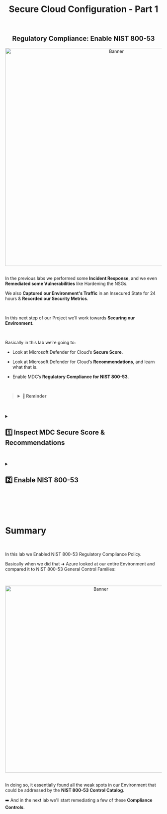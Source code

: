 <h1 align="center">Secure Cloud Configuration - Part 1</h1>

<br>

<h2 align="center">Regulatory Compliance: Enable NIST 800-53</h2>

<p align="center">
<img width="700" src="https://github.com/user-attachments/assets/ba44e0c3-5ee1-4d97-b92a-13e15c4c6c1e" alt="Banner"/>

<br>

<br>

In the previous labs we performed some **Incident Response**, and we even **Remediated some Vulnerabilities** like Hardening the NSGs.

We also **Captured our Environment's Traffic** in an Insecured State for 24 hours & **Recorded our Security Metrics**.

<br>

In this next step of our Project we’ll work towards **Securing our Environment**.

<br>

Basically in this lab we’re going to:

  -	Look at Microsoft Defender for Cloud’s **Secure Score**.
    
  -	Look at Microsoft Defender for Cloud’s **Recommendations**, and learn what that is.
    
  -	Enable MDC’s **Regulatory Compliance for NIST 800-53**.

<br>

>   <details close> 
>   
> **<summary> 💭 Reminder</summary>**
> 
> If you remember ➜ **NIST 800-53** is the **Security and Privacy Control Family**.
> 
> It’s basically just a really large **Catalog of Controls** that we can use to either **Evaluate** or help **Secure our Environment**.
> 
> <br>
>   
> When we Enable the **NIST 800-53 Regulatory Compliance** in **Azure**:
>   
> ➡️ It’s going to show us things that we can do in Azure to **Secure our Environment** ➜ which align with **NIST 800-53 Controls**.
> 
> It gives us a better intuition of:
>   - What is NIST 800-53.
>   - How it’s Used.
>   - Why it’s Useful.
>   
>   </details>

<br>

<br>

<details close> 
<summary> <h2>1️⃣ Inspect MDC Secure Score & Recommendations</h2> </summary>
<br>

The first thing we’re going to do is Inspect the [**Microsoft Defender for Cloud Secure Score**](https://learn.microsoft.com/en-us/defender-xdr/microsoft-secure-score?view=o365-worldwide)

We’ll go to the **Azure Portal** ➜ open **Microsoft Defender for Cloud**:

![azure portal](https://github.com/user-attachments/assets/08ab92a6-b905-431a-a3ad-37cc7f009423)

<br>

>   <details close> 
>   
> **<summary> 💡 </summary>**
> 
> Defender for Cloud provides us with a 🛡️ **Secure Score**.
> 
> It’s a single metric that we can use to gage our **Security Posture** and how good it is.
>   
>   </details>

<br>

Then we can click on the **Recommendations** blade on the left side:

![azure portal](https://github.com/user-attachments/assets/aa067180-eb69-49ce-a58a-c2755c4dec22)

<br>

The interface will show us all the things that are contributing to our Environment’s **Security Score**.

<br>

  <details close> 
  
**<summary> 💡 </summary>**

It’ll show us areas that essentially have gaps:

➡️ So we can implement things in Azure & perform some Configurations in order to make our Security Score go Up.

<br>

  </details>

<br>

![azure portal](https://github.com/user-attachments/assets/40fd5b5b-75d8-4f88-93dc-3fb5acf65eb4)

<br>

🔍 We can look through all the different **Recommendations** and get a good sense of what we can do to **Harden our Environment**.

<br>

<h2></h2>
<br>

<h3>Inspect MDC Recommendations</h3>

<br>

If we click on ```View recommendations >```:

![azure portal](https://github.com/user-attachments/assets/fb6bf830-e0b1-445f-9a64-77f6983bc2c0)

<br>

It'll show all the things that are contributing to our **Secure Score** ➜ areas in our Environment that essentially have "Gaps".

![azure portal](https://github.com/user-attachments/assets/f1ade39b-9c81-487b-82ce-e8ce851bfe5d)

<br>

We can implent things in **Azure** ➜ make some Configurations to get our **Secure Score** to go Up.

For example: under ```> Restrict unauthorized network access``` ➜ if we click on the first Recommendation:

![azure portal](https://github.com/user-attachments/assets/04a75668-ffb7-492f-be99-88b53cca10c6)

<br>

MDC will give us Recommendations on how we can fix it:

- There's a detailed **Description** of what the Recomendation involves.
  
- And there's also the **Remediation Steps** section that breaks down what we have do to Remediate the issue.

![azure portal](https://github.com/user-attachments/assets/ed0fc54d-4774-422b-9fff-d4f379a02a76)

<br>

✅ So we've analysed the **Recommendations** that when fixed would improve our Environmen's **Secure Score**.

<br>

  </details>

<h2></h2>

<details close> 
<summary> <h2>2️⃣ Enable NIST 800-53</h2> </summary>
<br>

> Add [**NIST 800-53: Security and Privacy Controls for Information Systems and Organizations**](https://csrc.nist.gov/pubs/sp/800/53/r5/upd1/final) to **Microsoft Defender for Cloud**.
> 
> 💡 [**Full Publication**](https://nvlpubs.nist.gov/nistpubs/SpecialPublications/NIST.SP.800-53r5.pdf).

<br>

The next thing we’re going to do is **Enable Regulatory Compliance for NIST 800-53**.

This will basically do the same thing as the **MDC Secure Score Recommendations** ➜ but it’ll do it in the “lens” of **NIST 800-53**.

<br>

  <details close> 
  
**<summary> 📌 Refresher</summary>**

<br>

[NIST 800-53](https://csrc.nist.gov/projects/cprt/catalog#/cprt/framework/version/SP_800_53_5_1_0/home) is a really large control catalog with a lot of different control families like:

-	 Access Control
-	 Identification and Authentication
-	 Incidence Response, etc.

![azure portal](https://github.com/user-attachments/assets/c252a0a1-7952-41a2-8ef2-539f45ddcefa)

<br>

These are all different categories ➜ and then inside of these there’s a lot of **Sub-Controls** essentially

For example: inside of **"SC - SYSTEM AND COMMUNICATION PROTECTION"** ➜ there's a lot of different Categories:

![azure portal](https://github.com/user-attachments/assets/5126055b-5f4b-4456-9aba-62efb764c7e1)

<br>

When we enable NIST 800-53 Regulatory Compliance inside of Defender for Cloud:

  - It’s basically going to look at all the different Controls inside of NIST 800-53
    
  - And it'll suggest different things we can do in our Environment that align with, for example, SC-7:

![azure portal](https://github.com/user-attachments/assets/1d95d567-d4ed-4ef9-9c4b-6a65a3cf5c89)

<br>

Essentially it will suggest different implementations we can do in Azure to bring our Environment "Up to Par" with NIST 800-53.

In a way, show us Gaps in relation to Controls that exist in NIST 800-53.

  </details>

<br>

To add NIST 800-53:

  - First inside the MDC home page ➜ click on the **Regulatory Compliance** blade on the left side:
![azure portal](https://github.com/user-attachments/assets/5072ca93-f076-4163-80c2-967704432b2f)

<br>

  - Then at the top ➜ click on **Manage compliance policies**:

![azure portal](https://github.com/user-attachments/assets/67f38c0f-4c42-4080-8e07-d4a3db87e06d)

<br>

  - We'll then click on our ```Azure subscription 1```:

![azure portal](https://github.com/user-attachments/assets/44cef131-d6fe-4065-918b-d009306265d7)

<br>

  - Inside the **Security policy** blade ➜ under **Industry & regulatory standards**  ➜ click on the **"Add more standards"** button:

![azure portal](https://github.com/user-attachments/assets/80d7228c-709e-46e2-981b-37028c7a5374)

<br>

  - Add ```NIST 800-53 R5``` as a **Regulatory Compliance Standard**:

![azure portal](https://github.com/user-attachments/assets/f66d02b4-3cb0-40f1-aa86-91f56bdc8263)

<br>

- We'll leave the Initiative Assignment Configurations as the default ones ➜ so just click **"Create"**

![azure portal](https://github.com/user-attachments/assets/29baa074-9bbf-444f-a9b4-8a25ebf31d8e)

<br>

The Policy Initiative Assignment takes a few minutes to take effect.

After waiting a while ➜ we can confirm that **NIST 800-53 R5** was successfully assigned to our Subscription ✅

![azure portal](https://github.com/user-attachments/assets/28fedd9f-d9c4-4c85-96ae-75f482a76827)

<br>


⚠️ Again ➜ it takes some time for the policy to be added to our Environment.

But eventually it should appear inside of our MDC Dashboard ➜ under **Regulatory compliance**:

![azure portal](https://github.com/user-attachments/assets/d75d993f-2264-4122-98a5-1b36ebc9f5b9)

<br>


  <details close> 
  
**<summary> 📝 Recap</summary>**

Basically **NIST 800-53** contains a whole bunch of **Control Families** with different Controls that we can apply to our Environment.

NIST 800-53 is not specific to any Environment ➜ they're just generalized Controls.

But Microsoft created this NIST 800-53 Policy to map those General Controls to things that we can actually do inside of **Azure**.

This are the general **Control Families** defined by **NIST**:

![azure portal](https://github.com/user-attachments/assets/66c76459-949a-4f33-880b-c9d878f13baf)

<br>

If we expand one of the Control Families ➜ **“AC. Access Control”** for example:

It shows what we can do inside of the Azure Portal to our Resources to be **“Compliant”** with each individual Sub-Control:

![azure portal](https://github.com/user-attachments/assets/09b96474-e6de-4a32-b7a9-6323467736db)

<br>

Again as an example: for **IR-6(2)** as defined by NIST ➜ there could be some Improvements made in our Environment:

![azure portal](https://github.com/user-attachments/assets/eeebf9e4-d92f-4f3d-8855-9dcc1c853c7d)

<br>

We can click on the first **Automated assessment** ➜ and MDC will give us Instructions on how to remediate this issue:

If we expand the ```∨ Remediation steps``` ➜ it'll give us the Steps to Take in order to Manually Remidiate this Sub-Control.

![azure portal](https://github.com/user-attachments/assets/573f186d-db6b-45c2-bc91-e425a4433845)

<br>

  </details>

<br>

➡️ In our upcoming lab ➜ we're going to implement **SC-7 Boundary Protection**, in order to bring this Control "Up to Compliance".

<br>

<h2></h2>

  </details>

<br>

<br>

<br>

<br>

<h1>Summary</h1>
<br>

In this lab we Enabled NIST 800-53 Regulatory Compliance Policy.

Basically when we did that ➜ Azure looked at our entire Environment and compared it to NIST 800-53 General Control Families:

<br>

<p align="center">
<img width="600" src="https://github.com/user-attachments/assets/52efb6c2-59e0-4025-a9c9-ef8f298032d8" alt="Banner"/>

<br>

<br>

In doing so, it essentially found all the weak spots in our Environment that could be addressed by the **NIST 800-53 Control Catalog**.

➡️ And in the next lab we'll start remediating a few of these **Compliance Controls**.


<br>

<br>

<br>

<br>

<br>

<br>

<br>
  
<br>
